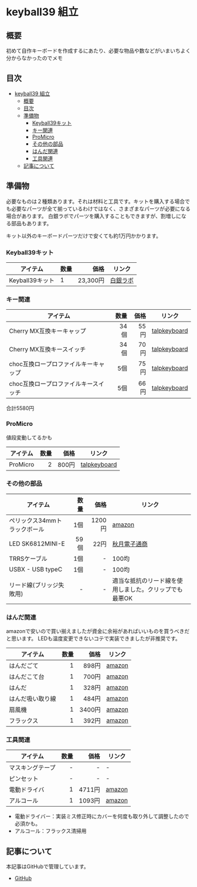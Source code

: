 # keyball39 組立

## 概要

初めて自作キーボードを作成するにあたり、必要な物品や数などがいまいちよく分からなかったのでメモ

## 目次

- [keyball39 組立](#keyball39-組立)
  - [概要](#概要)
  - [目次](#目次)
  - [準備物](#準備物)
    - [Keyball39キット](#keyball39キット)
    - [キー関連](#キー関連)
    - [ProMicro](#promicro)
    - [その他の部品](#その他の部品)
    - [はんだ関連](#はんだ関連)
    - [工具関連](#工具関連)
  - [記事について](#記事について)

## 準備物

必要なものは２種類あります。それは材料と工具です。キットを購入する場合でも必要なパーツが全て揃っているわけではなく、さまざまなパーツが必要になる場合があります。
白銀ラボでパーツを購入することもできますが、割増しになる部品もあります。

キット以外のキーボードパーツだけで安くても約1万円かかります。

### Keyball39キット

|    アイテム     | 数量 |   価格   |                          リンク                          |
| --------------- | ---- | -------: | -------------------------------------------------------- |
| Keyball39キット | 1    | 23,300円 | [白銀ラボ](https://shirogane-lab.net/items/64b8f8693ee3fd0045280190) |

### キー関連

|               アイテム               | 数量 | 価格 |                                 リンク                                  |
| ------------------------------------ | ---: | ---: | ----------------------------------------------------------------------- |
| Cherry MX互換キーキャップ            | 34個 | 55円 | [talpkeyboard](https://talpkeyboard.net/items/5b6e58d2ef843f729500006f) |
| Cherry MX互換キースイッチ            | 34個 | 70円 | [talpkeyboard](https://talpkeyboard.net/items/63c0ae4a9d28427e53f9927b) |
| choc互換ロープロファイルキーキャップ |  5個 | 75円 | [talpkeyboard](https://talpkeyboard.net/items/6365b67b4aed190854e4ec2f) |
| choc互換ロープロファイルキースイッチ |  5個 | 66円 | [talpkeyboard](https://talpkeyboard.net/items/638b0fa741e8c02e86b6f21e) |

合計5580円

### ProMicro

値段変動してるかも

| アイテム | 数量 | 価格  |                                 リンク                                  |
| -------- | ---: | ----: | ----------------------------------------------------------------------- |
| ProMicro |    2 | 800円 | [talpkeyboard](https://talpkeyboard.net/items/62e24e6f8a0bd07fe2d38137) |

### その他の部品

|           アイテム           | 数量 |  価格  |                            リンク                             |
| ---------------------------- | ---: | -----: | ------------------------------------------------------------- |
| ぺリックス34mmトラックボール |  1個 | 1200円 | [amazon](https://amzn.to/3ZAa8kV)                             |
| LED SK6812MINI-E             | 59個 |   22円 | [秋月電子通商](https://akizukidenshi.com/catalog/g/gI-15478/) |
| TRRSケーブル                 |  1個 |      - | 100均                                                         |
| USBX - USB typeC             |  1個 |      - | 100均                                                         |
| リード線(ブリッジ失敗用)     |    - |      - | 適当な抵抗のリード線を使用しました。クリップでも最悪OK        |

### はんだ関連

amazonで安いので買い揃えましたが資金に余裕があればいいものを買うべきだと思います。
LEDも温度変更できないコテで実装できましたが非推奨です。

|     アイテム     | 数量 |  価格  |              リンク               |
| ---------------- | ---: | -----: | --------------------------------- |
| はんだごて       |    1 |  898円 | [amazon](https://amzn.to/42TIwKx) |
| はんだこて台     |    1 |  700円 | [amazon](https://amzn.to/3nbvfgl) |
| はんだ           |    1 |  328円 | [amazon](https://amzn.to/3KnxsxP) |
| はんだ吸い取り線 |    1 |  484円 | [amazon](https://amzn.to/42Ynjio) |
| 扇風機           |    1 | 3400円 | [amazon](https://amzn.to/44SyhpS) |
| フラックス       |    1 |  392円 | [amazon](https://amzn.to/3VrQQhe) |

### 工具関連

|     アイテム     | 数量 |  価格  |              リンク               |
| ---------------- | ---: | -----: | --------------------------------- |
| マスキングテープ |    - |      - | -                                 |
| ピンセット       |    - |      - | -                                 |
| 電動ドライバ     |    1 | 4711円 | [amazon](https://amzn.to/3K9vKjk) |
| アルコール       |    1 | 1093円 | [amazon](https://amzn.to/43KCfjy) |

- 電動ドライバー：実装ミス修正時にカバーを何度も取り外して調整したので必須かも。
- アルコール：フラックス清掃用

## 記事について

本記事はGitHubで管理しています。

- [GitHub](https://github.com/hrklab/blog/blob/main/docs/keyball/keyball39List.md)